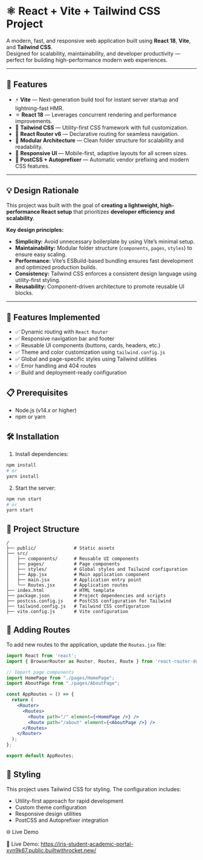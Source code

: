 # ⚛️ React + Vite + Tailwind CSS Project

A modern, fast, and responsive web application built using **React 18**, **Vite**, and **Tailwind CSS**.  
Designed for scalability, maintainability, and developer productivity — perfect for building high-performance modern web experiences.

---

## 🚀 Features

- ⚡ **Vite** — Next-generation build tool for instant server startup and lightning-fast HMR.  
- ⚛️ **React 18** — Leverages concurrent rendering and performance improvements.  
- 🎨 **Tailwind CSS** — Utility-first CSS framework with full customization.  
- 🧭 **React Router v6** — Declarative routing for seamless navigation.  
- 🧩 **Modular Architecture** — Clean folder structure for scalability and readability.  
- 📱 **Responsive UI** — Mobile-first, adaptive layouts for all screen sizes.  
- 🔧 **PostCSS + Autoprefixer** — Automatic vendor prefixing and modern CSS features.  

---

## 💡 Design Rationale

This project was built with the goal of **creating a lightweight, high-performance React setup** that prioritizes **developer efficiency and scalability**.  

**Key design principles:**
- **Simplicity:** Avoid unnecessary boilerplate by using Vite’s minimal setup.
- **Maintainability:** Modular folder structure (`components`, `pages`, `styles`) to ensure easy scaling.
- **Performance:** Vite’s ESBuild-based bundling ensures fast development and optimized production builds.
- **Consistency:** Tailwind CSS enforces a consistent design language using utility-first styling.
- **Reusability:** Component-driven architecture to promote reusable UI blocks.

---

## 🧩 Features Implemented

- ✅ Dynamic routing with `React Router`
- ✅ Responsive navigation bar and footer
- ✅ Reusable UI components (buttons, cards, headers, etc.)
- ✅ Theme and color customization using `tailwind.config.js`
- ✅ Global and page-specific styles using Tailwind utilities
- ✅ Error handling and 404 routes
- ✅ Build and deployment-ready configuration

## 📋 Prerequisites

- Node.js (v14.x or higher)
- npm or yarn


## 🛠️ Installation

1. Install dependencies:
  ```bash
  npm install
  # or
  yarn install
  ```

2. Start the server:
  ```bash
  npm run start
  # or
  yarn start
  ```

## 📁 Project Structure

```
/
├── public/              # Static assets
├── src/
│   ├── components/      # Reusable UI components
│   ├── pages/           # Page components
│   ├── styles/          # Global styles and Tailwind configuration
│   ├── App.jsx          # Main application component
│   ├── main.jsx         # Application entry point
│   └── Routes.jsx       # Application routes
├── index.html           # HTML template
├── package.json         # Project dependencies and scripts
├── postcss.config.js    # PostCSS configuration for Tailwind
├── tailwind.config.js   # Tailwind CSS configuration
├── vite.config.js       # Vite configuration
```

## 🧩 Adding Routes

To add new routes to the application, update the `Routes.jsx` file:

```jsx
import React from 'react';
import { BrowserRouter as Router, Routes, Route } from 'react-router-dom';

// Import page components
import HomePage from "./pages/HomePage";
import AboutPage from "./pages/AboutPage";

const AppRoutes = () => {
  return (
    <Router>
      <Routes>
        <Route path="/" element={<HomePage />} />
        <Route path="/about" element={<AboutPage />} />
      </Routes>
    </Router>
  );
};

export default AppRoutes;
```

## 🎨 Styling

This project uses Tailwind CSS for styling. The configuration includes:

- Utility-first approach for rapid development
- Custom theme configuration
- Responsive design utilities
- PostCSS and Autoprefixer integration

🌐 Live Demo

🔗 Live Demo: https://iris-student-academic-portal-xyn9k67.public.builtwithrocket.new/

